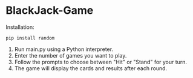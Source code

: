 # BlackJack-Game

Installation:
```
pip install random
```

1. Run main.py using a Python interpreter.
2. Enter the number of games you want to play.
3. Follow the prompts to choose between "Hit" or "Stand" for your turn.
4. The game will display the cards and results after each round.

   
